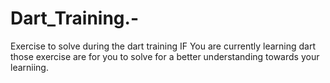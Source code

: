 # Dart_Training.-
Exercise to solve during the dart training 
IF You are currently learning dart those exercise are for you to solve for a better understanding towards your learniing. 
